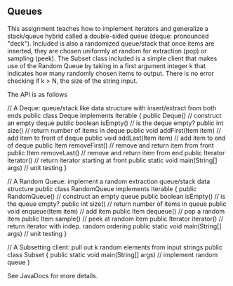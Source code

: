Queues
------------------------

This assignment teaches how to implement iterators and generalize a stack/queue
hybrid called a double-sided queue (deque: pronounced "deck"). Included is also
a randomized queue/stack that once items are inserted, they are chosen
uniformly at random for extraction (pop) or sampling (peek). The Subset class
included is a simple client that makes use of the Random Queue by taking in
a first argument integer k that indicates how many randomly chosen items to
output. There is no error checking if k > N, the size of the string input.

The API is as follows

// A Deque: queue/stack like data structure with insert/extract from both ends
public class Deque<Item> implements Iterable<Item> {
    public Deque()                          // construct an empty deque
    public boolean isEmpty()                // is the deque empty?
    public int size()                       // return number of items in deque
    public void addFirst(Item item)         // add item to front of deque
    public void addLast(Item item)          // add item to end of deque
    public Item removeFirst()               // remove and return item from front
    public Item removeLast()                // remove and return item from end
    public Iterator<Item> iterator()        // return iterator starting at front
    public static void main(String[] args)  // unit testing
}

// A Random Queue: implement a random extraction queue/stack data structure
public class RandomQueue<Item> implements Iterable<Item> {
    public RandomQueue()                    // construct an empty queue
    public boolean isEmpty()                // is the queue empty?
    public int size()                       // return number of items in queue
    public void enqueue(Item item)          // add item
    public Item dequeue()                   // pop a random item
    public Item sample()                    // peek at random item
    public Iterator<Item> iterator()        // return iterator with indep. random ordering
    public static void main(String[] args)  // unit testing
}

// A Subsetting client: pull out k random elements from input strings
public class Subset {
    public static void main(String[] args)  // implement random queue
}

See JavaDocs for more details.

